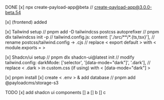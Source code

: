 DONE
[x] npx create-payload-app@beta
// create-payload-app@3.0.0-beta.54

[x] (frontend) added

[x] Tailwind setup
// pnpm add -D tailwindcss postcss autoprefixer
// pnpm dlx tailwindcss init -p
// tailwind.config.js: content: ['./src/**/*.{ts,tsx}'],
// rename postcss/tailwind.config -> .cjs
// replace < export default > with < module.exports = >

[x] Shadcn/ui setup
// pnpm dlx shadcn-ui@latest init
// modify tailwind.config: darkMode: ['selector', '[data-mode="dark"]', '.dark'],
// replace < .dark > in custom.css (if using) with < [data-mode="dark"] >


[x] pnpm install
[x] create < .env > & add database
// pnpm add @payloadcms/storage-s3


TODO
[x] add shadcn ui components
[] a
[] b
[] c